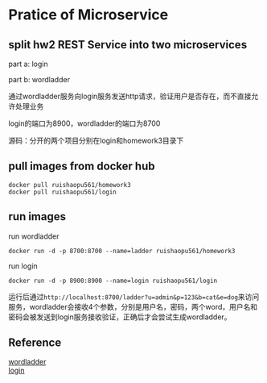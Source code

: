 # Pratice of Microservice
## split hw2 REST Service into two microservices
part a: login

part b: wordladder

通过wordladder服务向login服务发送http请求，验证用户是否存在，而不直接允许处理业务

login的端口为8900，wordladder的端口为8700

源码：分开的两个项目分别在login和homework3目录下

## pull images from docker hub
```
docker pull ruishaopu561/homework3
docker pull ruishaopu561/login
```
## run images
run wordladder
```
docker run -d -p 8700:8700 --name=ladder ruishaopu561/homework3
```
run login
```
docker run -d -p 8900:8900 --name=login ruishaopu561/login
```
运行后通过```http://localhost:8700/ladder?u=admin&p=123&b=cat&e=dog```来访问服务，wordladder会接收4个参数，分别是用户名，密码，两个word，用户名和密码会被发送到login服务接收验证，正确后才会尝试生成wordladder。

## Reference
[wordladder](https://hub.docker.com/r/ruishaopu561/homework3)  
[login](https://hub.docker.com/r/ruishaopu561/login)
